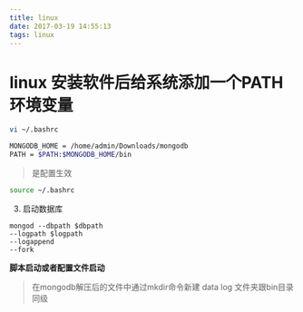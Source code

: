 ```yaml
---
title: linux
date: 2017-03-19 14:55:13
tags: linux
---
```


# linux 安装软件后给系统添加一个PATH 环境变量

```bash
vi ~/.bashrc
```

```bash
MONGODB_HOME = /home/admin/Downloads/mongodb
PATH = $PATH:$MONGODB_HOME/bin
```

> 是配置生效

```bash
source ~/.bashrc
```

3. 启动数据库

```
mongod --dbpath $dbpath
--logpath $logpath
--logappend
--fork
```

**脚本启动或者配置文件启动**

> 在mongodb解压后的文件中通过mkdir命令新建 data log 文件夹跟bin目录同级